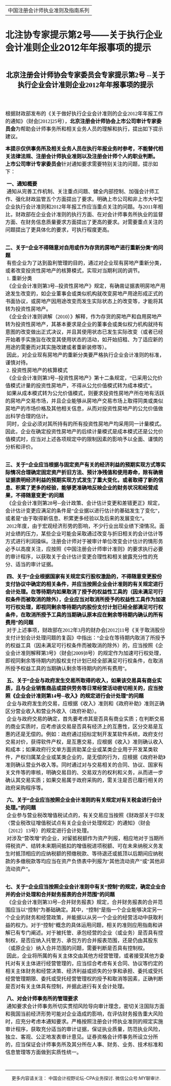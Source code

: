 ﻿<!DOCTYPE HTML PUBLIC "-//W3C//DTD HTML 4.0 Transitional//EN">
<HTML><HEAD><TITLE>北注协专家提示第2号——关于执行企业会计准则企业2012年年报事项的提示</TITLE>
<META content="text/html; charset=gb2312" http-equiv=Content-Type>
<META name=GENERATOR content="MSHTML 11.00.10570.1001"><LINK rel=stylesheet 
href="_template.css"></HEAD>
<BODY>
<DIV id=nsbanner>
<DIV id=bannerrow1>
<TABLE class=bannerparthead>
  <TBODY>
  <TR id=hdr>
    <TD class=runninghead noWrap>中国注册会计师执业准则及指南系列</TD></TR></TBODY></TABLE></DIV>
<DIV id=titlerow>
<H1 class=dtH1>北注协专家提示第2号——关于执行企业会计准则企业2012年年报事项的提示</H1></DIV></DIV>
<DIV id=nstext><BR>
<P>
<P style="TEXT-ALIGN: left"><SPAN 
style="FONT-SIZE: 8pt; FONT-FAMILY: Tahoma; COLOR: #000000"></SPAN></P>
<P style="TEXT-ALIGN: center"><SPAN 
style="FONT-SIZE: 16pt; FONT-FAMILY: 宋体; COLOR: #000000"><B>北京注册会计师协会专家委员会专家提示第</B></SPAN><SPAN 
style="FONT-SIZE: 16pt; FONT-FAMILY: Calibri; COLOR: #000000"><B>2</B></SPAN><SPAN 
style="FONT-SIZE: 16pt; FONT-FAMILY: 宋体; COLOR: #000000"><B>号</B></SPAN><SPAN 
style="FONT-SIZE: 16pt; FONT-FAMILY: Calibri; COLOR: #000000"><B> 
</B></SPAN><SPAN 
style="FONT-SIZE: 16pt; FONT-FAMILY: 宋体; COLOR: #000000"><B>--关于执行企业会计准则企业</B></SPAN><SPAN 
style="FONT-SIZE: 16pt; FONT-FAMILY: Calibri; COLOR: #000000"><B>2012</B></SPAN><SPAN 
style="FONT-SIZE: 16pt; FONT-FAMILY: 宋体; COLOR: #000000"><B>年年报事项的提示 
<BR></B></SPAN></P>
<P style="TEXT-ALIGN: center" <P><SPAN 
style="FONT-SIZE: 12pt; FONT-FAMILY: Times New Roman; COLOR: #000000"><BR></SPAN>&nbsp;</P>
<P style="TEXT-ALIGN: left"><SPAN 
style="FONT-SIZE: 12pt; FONT-FAMILY: 宋体; COLOR: #000000">根据财政部发布的《关于做好执行企业会计准则的企业2012年年报工作的通知》（财会[2012]25号），</SPAN><SPAN 
style="FONT-SIZE: 12pt; FONT-FAMILY: 宋体; COLOR: #000000"><B>北京注册会计师协会上市公司审计专家委员会</B></SPAN><SPAN 
style="FONT-SIZE: 12pt; FONT-FAMILY: 宋体; COLOR: #000000">为帮助会计师事务所和相关业务人员的理解和执行，提出如下提示建议。 
<BR></SPAN><SPAN 
style="FONT-SIZE: 12pt; FONT-FAMILY: 宋体; COLOR: #000000"><B></B></SPAN></P>
<P style="TEXT-ALIGN: left"><SPAN 
style="FONT-SIZE: 12pt; FONT-FAMILY: 宋体; COLOR: #000000"><B>本提示仅供事务所及相关业务人员在执行年报业务时参考，不能替代相关法律法规、注册会计师执业准则以及注册会计师个人的职业判断。 
<BR>上市公司审计专家委员会</B></SPAN><SPAN 
style="FONT-SIZE: 12pt; FONT-FAMILY: 宋体; COLOR: #000000">针对通知要求需要特别关注的问题，提示如下：&nbsp;<BR></SPAN><SPAN 
style="FONT-SIZE: 12pt; FONT-FAMILY: 宋体; COLOR: #000000"><B></B></SPAN></P>
<P style="TEXT-ALIGN: left"><SPAN 
style="FONT-SIZE: 12pt; FONT-FAMILY: 宋体; COLOR: #000000"><B>&nbsp;一、通知概要 
<BR></B></SPAN><SPAN 
style="FONT-SIZE: 12pt; FONT-FAMILY: 宋体; COLOR: #000000">&nbsp;通知从完善工作机制、关注重点问题、健全内部控制、加强会计师工作、强化财政监管五个方面提出了要求。明确上市公司和非上市大中型企业执行会计准则和2012年年报工作应当重点关注的问题。与2011年相比，财政部在企业会计准则的执行方面、在对会计师事务所执业的监督方面、在财务信息质量要求方面提出了更高的要求。对需要重点关注的问题提出了更具体化的要求，可执行程度更高。&nbsp;<BR></SPAN><SPAN 
style="FONT-SIZE: 12pt; FONT-FAMILY: 宋体; COLOR: #000000"><B>&nbsp;</B></SPAN></P>
<P style="TEXT-ALIGN: left"><SPAN 
style="FONT-SIZE: 12pt; FONT-FAMILY: 宋体; COLOR: #000000"><B>二、关于“企业不得随意对自用或作为存货的房地产进行重新分类”的问题 
<BR></B></SPAN><SPAN 
style="FONT-SIZE: 12pt; FONT-FAMILY: 宋体; COLOR: #000000">&nbsp;有些企业为了达到盈利管理的目的，通过对企业现有房地产重新分类，或者改变投资性房地产的核算模式，实现对当期利润的调节。 
<BR>&nbsp;1. 重新分类 
<BR>&nbsp;《企业会计准则第3号--投资性房地产》规定，有确凿证据表明房地产用途发生改变的，如企业董事会或类似机构就改变房地产用途形成正式的书面协议，或房地产因用途改变而发生实际状态上的改变等，才能将其转为投资性房地产。 
<BR>&nbsp;《企业会计准则讲解（2010）》解释，作为存货的房地产和自用房地产转为投资性房地产，其基本要求是企业的董事会或类似权力机构就持有意图的改变做出正式决议，并且其使用状态已发生实际改变（或者已经开始着手实施旨在改变其使用状态的活动，如开始招租、为了适应新的用途的需要而对其实施改建或者重新装修等）。 
<BR>&nbsp;因此，对企业现有房地产的重新分类要严格执行企业会计准则的标准，谨慎对待。 <BR>&nbsp;2. 投资性房地产的核算模式 
<BR>&nbsp;《企业会计准则第3号--投资性房地产》第十二条规定，“已采用公允价值模式计量的投资性房地产，不得从公允价值模式转为成本模式”。 
<BR>&nbsp;如果从成本模式转为公允价值模式，则要求投资性房地产所在地有活跃的房地产交易市场，并且企业能够从房地产交易市场上取得同类或类似房地产的市场价格及其他相关信息，从而对投资性房地产的公允价值做出科学合理的估计。 
<BR>&nbsp;同时，企业必须对其所持有的所有投资性房地产均采用同一计量模式。因此，企业在确定投资性房地产的后续计量模式是成本模式还是公允价值模式时，应当对上述各项规定中的限制因素的影响予以全面、谨慎的分析和评价。&nbsp;<BR></SPAN><SPAN 
style="FONT-SIZE: 12pt; FONT-FAMILY: 宋体; COLOR: #000000"><B>&nbsp;</B></SPAN></P>
<P style="TEXT-ALIGN: left"><SPAN 
style="FONT-SIZE: 12pt; FONT-FAMILY: 宋体; COLOR: #000000"><B>三、关于“企业应当根据与固定资产有关的经济利益的预期实现方式等实际情况合理确定固定资产折旧方法、预计净残值和使用寿命，除有确凿证据表明经济利益的预期实现方式发生了重大变化，或者取得了新的信息、积累了更多的经验，能够更准确地反映企业的财务状况和经营成果，不得随意变更”的问题 
<BR></B></SPAN><SPAN 
style="FONT-SIZE: 12pt; FONT-FAMILY: 宋体; COLOR: #000000">&nbsp;《企业会计准则第28号--会计政策、会计估计变更和差错更正》规定，会计估计变更应满足的条件是“企业据以进行估计的基础发生了变化”，或者是“由于取得新信息、积累更多经验以及后来的发展变化”。 
<BR>&nbsp;2012年度，由于宏观经济形势的影响，不少行业出现业绩下滑情况。面对业绩的压力，某些企业可能会采取通过改变与折旧相关的会计估计等方式进行利润操纵。注册会计师对于被审计单位改变会计估计的情形务必予以高度关注，应按照《中国注册会计师审计准则》的要求执行必要的审计程序，以获取关于会计估计变更合理性和相关披露充分性的充分、适当的审计证据。&nbsp;<BR></SPAN><SPAN 
style="FONT-SIZE: 12pt; FONT-FAMILY: 宋体; COLOR: #000000"><B></B></SPAN></P>
<P style="TEXT-ALIGN: left"><SPAN 
style="FONT-SIZE: 12pt; FONT-FAMILY: 宋体; COLOR: #000000"><B>&nbsp;四、关于“企业根据国家有关规定实行股权激励的，不得随意变更股份支付协议中确定的相关条件，并应当按照企业会计准则的有关规定进行会计处理。在等待期内如果取消了授予的权益性工具的（因未满足可行权条件而被取消的除外），企业应当对取消所授予的权益性工具作为加速可行权处理，即视同剩余等待期内的股份支付计划已经全部满足可行权条件，在取消所授予工具的当期确认原本应在剩余等待期内确认的所有费用”的问题 
<BR></B></SPAN><SPAN 
style="FONT-SIZE: 12pt; FONT-FAMILY: 宋体; COLOR: #000000">&nbsp;对于上述事项，财政部在2012年3月的财办会[2012]11号《关于取消股份支付计划会计处理问题的复函》中指出：“企业在等待期内取消了所授予的权益工具（因未满足可行权条件而被取消的除外）的，应当按照《企业会计准则解释第3号》（财会[2009]8号）的规定作为加速可行权处理，即视同剩余等待期内的股权支付计划已经全部满足可行权条件，在取消所授予权益工具的当期确认剩余等待期内的所有费用”。&nbsp;<BR></SPAN><SPAN 
style="FONT-SIZE: 12pt; FONT-FAMILY: 宋体; COLOR: #000000"><B></B></SPAN></P>
<P style="TEXT-ALIGN: left"><SPAN 
style="FONT-SIZE: 12pt; FONT-FAMILY: 宋体; COLOR: #000000"><B>&nbsp;五、关于“企业与政府发生交易所取得的收入，如果该交易具有商业实质，且与企业销售商品或提供劳务等日常经营活动密切相关的，应当按照《企业会计准则第14号--收入》的规定进行会计处理”的问题 
<BR></B></SPAN><SPAN 
style="FONT-SIZE: 12pt; FONT-FAMILY: 宋体; COLOR: #000000">&nbsp;企业与政府发生的交易，应根据《收入》准则和《政府补助》准则正确区分营业收入和营业外收入（政府补助）。 
<BR>&nbsp;企业与政府交易的确定，首先要考虑其是否具有商业实质；在判断交易的商业实质时，应考虑该交易是否具有经济上的互惠性，区分交易是互惠的还是无偿的。例如：政府通过招标定制开发某软件系统，政府支付交易对价，获得软件产权，是互惠交易，应根据《收入》准则确认收入和成本；如果政府行文单方面资助某企业或某类企业用于开发某类软件，产权归属某企业或某类企业的，是无偿的行为，应根据《政府补助》准则确认营业外收入等。同时通过对与交易相关的合同、协议、国家有关文件等的审核，明确交易目的、交易双方的权利和义务，从而进一步确认其交易实质；如果交易属于政府采购的，需关注是否已履行相关的政府采购程序等。&nbsp;<BR></SPAN><SPAN 
style="FONT-SIZE: 12pt; FONT-FAMILY: 宋体; COLOR: #000000"><B></B></SPAN></P>
<P style="TEXT-ALIGN: left"><SPAN 
style="FONT-SIZE: 12pt; FONT-FAMILY: 宋体; COLOR: #000000"><B>&nbsp;六、关于“企业应当按照企业会计准则的有关规定对有关税金进行会计处理。”的问题 
<BR></B></SPAN><SPAN 
style="FONT-SIZE: 12pt; FONT-FAMILY: 宋体; COLOR: #000000">&nbsp;企业参与营业税改增值税试点的，有关交易应当按照《财政部关于印发〈营业税改征增值税试点有关企业会计处理规定〉的通知》（财会〔2012〕13号）的规定进行会计处理。 
<BR>&nbsp;对涉及“营改增”的企业，对留抵税额作为资产列报，相应地对于当期所得税资产、结转未来期间抵扣的增值税进项税额、可在未来纳税义务发生时抵顶相应的应纳税额的预缴税款、等待退还或抵顶以后期间应纳税款的多缴税款等均应当在资产负债表中列报为“其他流动资产”或“其他非流动资产”。&nbsp;<BR></SPAN><SPAN 
style="FONT-SIZE: 12pt; FONT-FAMILY: 宋体; COLOR: #000000"><B>&nbsp;</B></SPAN></P>
<P style="TEXT-ALIGN: left"><SPAN 
style="FONT-SIZE: 12pt; FONT-FAMILY: 宋体; COLOR: #000000"><B>七、关于“企业应当按照企业会计准则中有关“控制”的规定，确定企业合并的会计处理和合并财务报表的合并范围”的问题 
<BR></B></SPAN><SPAN 
style="FONT-SIZE: 12pt; FONT-FAMILY: 宋体; COLOR: #000000">&nbsp;《企业会计准则第33号--合并财务报表》规定，合并财务报表的合并范围应当以“控制”为基础确定。其中，“控制”是指一个企业能够决定另一个企业的财务和经营政策，并能据以从另一个企业的经营活动中获取利益的权力。对于“控制”概念的具体运用问题，相关的准则应用指南和讲解已有专门阐述。对于被托管、承包经营的企业（或业务）是否具有控制权，是否应纳入托管方、承包方的合并报表范围，还是仍由其股东（或原企业）纳入合并范围的问题，需要判断是否具有控制权。 
<BR>&nbsp;因此，企业将所属的有关主体交由其他方经营管理，或者接受其他方委托对有关主体进行经营管理的，应当综合考虑有关合同、协议等约定的相关主体财务和经营决策、经济利益或损失的分享和承担、委托或受托经营管理期限、委托或受托经营管理权的授予和取消等因素，正确判断是否对有关主体具有控制，并据此进行有关会计处理。&nbsp;<BR></SPAN><SPAN 
style="FONT-SIZE: 12pt; FONT-FAMILY: 宋体; COLOR: #000000"><B></B></SPAN></P>
<P style="TEXT-ALIGN: left"><SPAN 
style="FONT-SIZE: 12pt; FONT-FAMILY: 宋体; COLOR: #000000"><B>&nbsp;八、对会计师事务所的管理要求 
<BR></B></SPAN><SPAN 
style="FONT-SIZE: 12pt; FONT-FAMILY: 宋体; COLOR: #000000">&nbsp;通知要求会计师事务所切实贯彻风险导向审计理念，密切关注国际方面和我国当前经济形势可能对企业造成的影响，在评估财务报告重大风险时，应充分考虑本通知要求。严格按照注册会计师执业准则的规定实施审计程序，获取充分适当的审计证据，保证执业质量，防范执业风险，独立、客观、公正地发表审计意见。证券资格会计师事务所设立分所的，应当保证会计师事务所及其分所在人事、财务、业务、技术标准和信息管理等方面做到实质性统一。 
</SPAN></P>&nbsp; 
<P></P></DIV>
<DIV id=nstext>
<HR>
</DIV>
<DIV class=footer>
<P>&nbsp;&nbsp;&nbsp;&nbsp;&nbsp;更多内容请关注： 中国会计视野论坛-CPA业务探讨. 
微信公众号:MY聊审计.</P></DIV></BODY></HTML>
